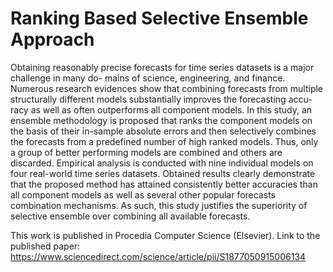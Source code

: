 # Ranking Based Selective Ensemble Approach

Obtaining reasonably precise forecasts for time series datasets is a major challenge in many do- mains of science, engineering, and finance. Numerous research evidences show that combining forecasts from multiple structurally different models substantially improves the forecasting accu- racy as well as often outperforms all component models. In this study, an ensemble methodology is proposed that ranks the component models on the basis of their in-sample absolute errors and then selectively combines the forecasts from a predefined number of high ranked models. Thus, only a group of better performing models are combined and others are discarded. Empirical analysis is conducted with nine individual models on four real-world time series datasets. Obtained results clearly demonstrate that the proposed method has attained consistently better accuracies than all component models as well as several other popular forecasts combination mechanisms. As such, this study justifies the superiority of selective ensemble over combining all available forecasts.

This work is published in Procedia Computer Science (Elsevier). Link to the published paper: https://www.sciencedirect.com/science/article/pii/S1877050915006134
